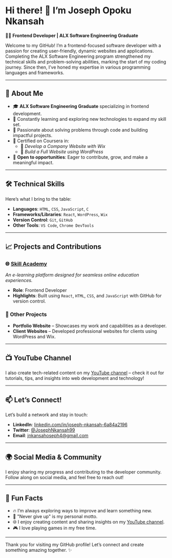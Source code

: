 # Hi there! 👋 I’m **Joseph Opoku Nkansah**

👨‍💻 **Frontend Developer | ALX Software Engineering Graduate**

Welcome to my GitHub! I’m a frontend-focused software developer with a passion for creating user-friendly, dynamic websites and applications. Completing the ALX Software Engineering program strengthened my technical skills and problem-solving abilities, marking the start of my coding journey. Since then, I’ve honed my expertise in various programming languages and frameworks.

---

## 🌟 About Me
- 🎓 **ALX Software Engineering Graduate** specializing in frontend development.
- 🌱 Constantly learning and exploring new technologies to expand my skill set.
- 🚀 Passionate about solving problems through code and building impactful projects.
- 📜 Certified on Coursera in:
  - 📄 *Develop a Company Website with Wix*
  - 📄 *Build a Full Website using WordPress*
- 💼 **Open to opportunities**: Eager to contribute, grow, and make a meaningful impact.

---

## 🛠️ Technical Skills
Here’s what I bring to the table:
- **Languages**: `HTML`, `CSS`, `JavaScript`, `C`
- **Frameworks/Libraries**: `React`, `WordPress`, `Wix`
- **Version Control**: `Git`, `GitHub`
- **Other Tools**: `VS Code`, `Chrome DevTools`

---

## 📈 Projects and Contributions

### 🌐 [Skill Academy](https://skillacademy.netlify.app/)
*An e-learning platform designed for seamless online education experiences.*
- **Role**: Frontend Developer
- **Highlights**: Built using `React`, `HTML`, `CSS`, and `JavaScript` with GitHub for version control.

### 💼 Other Projects
- **Portfolio Website** – Showcases my work and capabilities as a developer.
- **Client Websites** – Developed professional websites for clients using WordPress and Wix.

---

## 📺 YouTube Channel
I also create tech-related content on my [YouTube channel](https://www.youtube.com/@Techonlinenk) – check it out for tutorials, tips, and insights into web development and technology!

---

## 📫 Let’s Connect!
Let’s build a network and stay in touch:
- **LinkedIn**: [linkedin.com/in/joseph-nkansah-6a84a2196](https://www.linkedin.com/in/joseph-nkansah-6a84a2196)
- **Twitter**: [@JosephNkansah99](https://twitter.com/JosephNkansah99)
- **Email**: [jnkansahoseph4@gmail.com](mailto:jnkansahoseph4@gmail.com)

---

## 🌍 Social Media & Community
I enjoy sharing my progress and contributing to the developer community. Follow along on social media, and feel free to reach out!

---

## 🌟 Fun Facts
- 🔥 I’m always exploring ways to improve and learn something new.
- 🎯 "Never give up" is my personal motto.
- 🌐 I enjoy creating content and sharing insights on my [YouTube channel](https://www.youtube.com/@Techonlinenk).
- 🎮 I love playing games in my free time.

---

Thank you for visiting my GitHub profile! Let’s connect and create something amazing together. ✨
